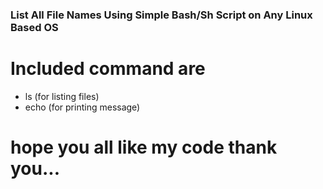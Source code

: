 ### List All File Names Using Simple Bash/Sh Script on Any Linux Based OS

# Included command are
- ls (for listing files)
- echo (for printing message)

# hope you all like my code thank you...